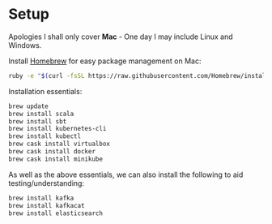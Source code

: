 # Setup

Apologies I shall only cover **Mac** - One day I may include Linux and Windows.

Install [Homebrew](https://brew.sh) for easy package management on Mac:

```bash
ruby -e "$(curl -fsSL https://raw.githubusercontent.com/Homebrew/install/master/install)"
```

Installation essentials:

```bash
brew update
brew install scala
brew install sbt
brew install kubernetes-cli
brew install kubectl
brew cask install virtualbox
brew cask install docker
brew cask install minikube
```

As well as the above essentials, we can also install the following to aid testing/understanding:

```bash
brew install kafka
brew install kafkacat
brew install elasticsearch
```
